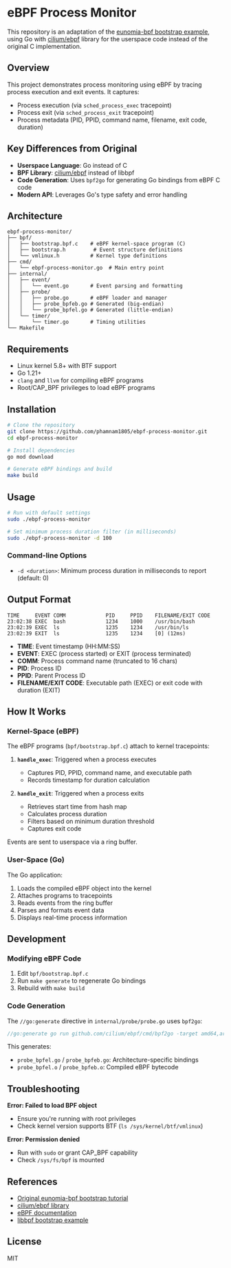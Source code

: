 # eBPF Process Monitor

This repository is an adaptation of the [eunomia-bpf bootstrap example](https://github.com/eunomia-bpf/bpf-developer-tutorial/blob/main/src/11-bootstrap/README.md), using Go with [cilium/ebpf](https://github.com/cilium/ebpf) library for the userspace code instead of the original C implementation.

## Overview

This project demonstrates process monitoring using eBPF by tracing process execution and exit events. It captures:
- Process execution (via `sched_process_exec` tracepoint)
- Process exit (via `sched_process_exit` tracepoint)
- Process metadata (PID, PPID, command name, filename, exit code, duration)

## Key Differences from Original

- **Userspace Language**: Go instead of C
- **BPF Library**: [cilium/ebpf](https://github.com/cilium/ebpf) instead of libbpf
- **Code Generation**: Uses `bpf2go` for generating Go bindings from eBPF C code
- **Modern API**: Leverages Go's type safety and error handling

## Architecture

```
ebpf-process-monitor/
├── bpf/
│   ├── bootstrap.bpf.c    # eBPF kernel-space program (C)
│   ├── bootstrap.h         # Event structure definitions
│   └── vmlinux.h          # Kernel type definitions
├── cmd/
│   └── ebpf-process-monitor.go  # Main entry point
├── internal/
│   ├── event/
│   │   └── event.go       # Event parsing and formatting
│   ├── probe/
│   │   ├── probe.go       # eBPF loader and manager
│   │   ├── probe_bpfeb.go # Generated (big-endian)
│   │   └── probe_bpfel.go # Generated (little-endian)
│   └── timer/
│       └── timer.go       # Timing utilities
└── Makefile
```

## Requirements

- Linux kernel 5.8+ with BTF support
- Go 1.21+
- `clang` and `llvm` for compiling eBPF programs
- Root/CAP_BPF privileges to load eBPF programs

## Installation

```bash
# Clone the repository
git clone https://github.com/phamnam1805/ebpf-process-monitor.git
cd ebpf-process-monitor

# Install dependencies
go mod download

# Generate eBPF bindings and build
make build
```

## Usage

```bash
# Run with default settings
sudo ./ebpf-process-monitor

# Set minimum process duration filter (in milliseconds)
sudo ./ebpf-process-monitor -d 100
```

### Command-line Options

- `-d <duration>`: Minimum process duration in milliseconds to report (default: 0)

## Output Format

```
TIME     EVENT COMM             PID     PPID    FILENAME/EXIT CODE
23:02:38 EXEC  bash             1234    1000    /usr/bin/bash
23:02:39 EXEC  ls               1235    1234    /usr/bin/ls
23:02:39 EXIT  ls               1235    1234    [0] (12ms)
```

- **TIME**: Event timestamp (HH:MM:SS)
- **EVENT**: EXEC (process started) or EXIT (process terminated)
- **COMM**: Process command name (truncated to 16 chars)
- **PID**: Process ID
- **PPID**: Parent Process ID
- **FILENAME/EXIT CODE**: Executable path (EXEC) or exit code with duration (EXIT)

## How It Works

### Kernel-Space (eBPF)

The eBPF programs (`bpf/bootstrap.bpf.c`) attach to kernel tracepoints:

1. **`handle_exec`**: Triggered when a process executes
   - Captures PID, PPID, command name, and executable path
   - Records timestamp for duration calculation

2. **`handle_exit`**: Triggered when a process exits
   - Retrieves start time from hash map
   - Calculates process duration
   - Filters based on minimum duration threshold
   - Captures exit code

Events are sent to userspace via a ring buffer.

### User-Space (Go)

The Go application:

1. Loads the compiled eBPF object into the kernel
2. Attaches programs to tracepoints
3. Reads events from the ring buffer
4. Parses and formats event data
5. Displays real-time process information

## Development

### Modifying eBPF Code

1. Edit `bpf/bootstrap.bpf.c`
2. Run `make generate` to regenerate Go bindings
3. Rebuild with `make build`

### Code Generation

The `//go:generate` directive in `internal/probe/probe.go` uses `bpf2go`:

```go
//go:generate go run github.com/cilium/ebpf/cmd/bpf2go -target amd64,arm64 -type event probe ../../bpf/bootstrap.bpf.c -- -I../../bpf
```

This generates:
- `probe_bpfel.go` / `probe_bpfeb.go`: Architecture-specific bindings
- `probe_bpfel.o` / `probe_bpfeb.o`: Compiled eBPF bytecode

## Troubleshooting

**Error: Failed to load BPF object**
- Ensure you're running with root privileges
- Check kernel version supports BTF (`ls /sys/kernel/btf/vmlinux`)

**Error: Permission denied**
- Run with `sudo` or grant CAP_BPF capability
- Check `/sys/fs/bpf` is mounted

## References

- [Original eunomia-bpf bootstrap tutorial](https://github.com/eunomia-bpf/bpf-developer-tutorial/blob/main/src/11-bootstrap/README.md)
- [cilium/ebpf library](https://github.com/cilium/ebpf)
- [eBPF documentation](https://ebpf.io/)
- [libbpf bootstrap example](https://github.com/libbpf/libbpf-bootstrap)

## License

MIT
